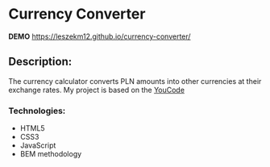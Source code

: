 # Currency Converter

**DEMO** https://leszekm12.github.io/currency-converter/

## **Description:**

The currency calculator converts PLN amounts into other currencies at their exchange rates. My project is based on the [YouCode](https://youcode.pl/frontend-developer/)

### Technologies:
+ HTML5
+ CSS3
+ JavaScript
+ BEM methodology

